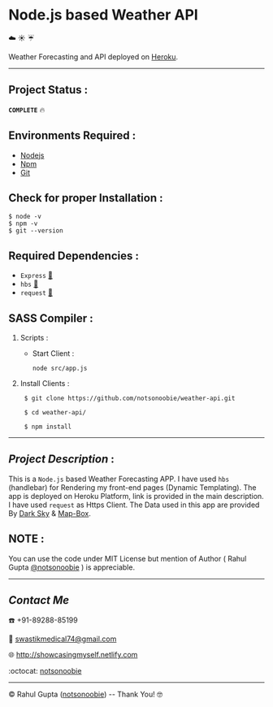 # Node.js based Weather API

:cloud:  :sunny:  :umbrella:

Weather Forecasting and API deployed on [Heroku](http://notsonoobie-weather-app.herokuapp.com/).
***
## Project Status :

__`COMPLETE`__ :fire: 

## Environments Required :
* [Nodejs](https://nodejs.org/en/download/)
* [Npm](https://www.npmjs.com/package/download)
* [Git](https://git-scm.com/downloads)
## Check for proper Installation :

    $ node -v
    $ npm -v
    $ git --version
    
## Required Dependencies :
* `Express` [:link:](https://www.npmjs.com/package/express)
* `hbs` [:link:](https://www.npmjs.com/package/hbs)
* `request` [:link:](https://www.npmjs.com/package/request)

## SASS Compiler :
1. Scripts :
   * Start Client :
   
         node src/app.js 

2. Install Clients :

        $ git clone https://github.com/notsonoobie/weather-api.git

        $ cd weather-api/

        $ npm install

***
## *Project Description* :

This is a `Node.js` based Weather Forecasting APP. I have used `hbs` (handlebar) for Rendering my front-end pages (Dynamic Templating). The app is deployed on Heroku Platform, link is provided in the main description. I have used `request` as Https Client. The Data used in this app are provided By [Dark Sky](https://darksky.net) &amp; [Map-Box](https://mapbox.com).

## **NOTE** :

You can use the code under MIT License but mention of Author ( Rahul Gupta [@notsonoobie](https://github.com/notsonoobie) ) is appreciable.
***
   
## *Contact Me*

:phone: +91-89288-85199

:e-mail: swastikmedical74@gmail.com

:globe_with_meridians: http://showcasingmyself.netlify.com

:octocat: [notsonoobie](https://github.com/notsonoobie)

***

&copy; Rahul Gupta ([notsonoobie](https://github.com/notsonoobie)) -- Thank You! :nerd_face:
